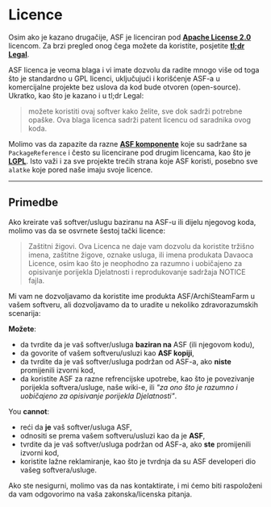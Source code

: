 # Licence

Osim ako je kazano drugačije, ASF je licenciran pod **[Apache License 2.0](https://raw.githubusercontent.com/JustArchiNET/ArchiSteamFarm/main/LICENSE-2.0.txt)** licencom. Za brzi pregled onog čega možete da koristite, posjetite **[tl;dr Legal](https://tldrlegal.com/license/apache-license-2.0-(apache-2.0))**.

ASF licenca je veoma blaga i vi imate dozvolu da radite mnogo više od toga što je standardno u GPL licenci, uključujući i korišćenje ASF-a u komercijalne projekte bez uslova da kod bude otvoren (open-source). Ukratko, kao što je kazano i u tl;dr Legal:

> možete koristiti ovaj softver kako želite, sve dok sadrži potrebne opaške. Ova blaga licenca sadrži patent licencu od saradnika ovog koda.

Molimo vas da zapazite da razne **[ASF komponente](https://github.com/JustArchiNET/ArchiSteamFarm/blob/main/ArchiSteamFarm/ArchiSteamFarm.csproj)** koje su sadržane sa `PackageReference` i često su licencirane pod drugim licencama, kao što je **[LGPL](https://tldrlegal.com/license/gnu-lesser-general-public-license-v3-(lgpl-3))**. Isto važi i za sve projekte trećih strana koje ASF koristi, posebno sve `alatke` koje pored naše imaju svoje licence.

* * *

## Primedbe

Ako kreirate vaš softver/uslugu baziranu na ASF-u ili dijelu njegovog koda, molimo vas da se osvrnete šestoj tački licence:

> Zaštitni žigovi. Ova Licenca ne daje vam dozvolu da koristite tržišno imena, zaštitne žigove, oznake usluga, ili imena produkata Davaoca Licence, osim kao što je neophodno za razumno i uobičajeno za opisivanje porijekla Djelatnosti i reprodukovanje sadržaja NOTICE fajla.

Mi vam ne dozvoljavamo da koristite ime produkta ASF/ArchiSteamFarm u vašem softveru, ali dozvoljavamo da to uradite u nekoliko zdravorazumskih scenarija:

**Možete**:

- da tvrdite da je vaš softver/usluga **baziran na** ASF (ili njegovom kodu),
- da govorite of vašem softveru/usluzi kao **ASF kopiji**,
- da tvrdite da je vaš softver/usluga podržan od ASF-a, ako **niste** promijenili izvorni kod,
- da koristite ASF za razne refrencijske upotrebe, kao što je povezivanje porijekla softvera/usluge, naše wiki-e, ili *"za ono što je razumno i uobičajeno za opisivanje porijekla Djelatnosti"*.

You **cannot**:

- reći da **je** vaš softver/usluga ASF,
- odnositi se prema vašem softveru/usluzi kao da je **ASF**,
- tvrdite da je vaš softver/usluga podržan od ASF-a, ako **ste** promijenili izvorni kod,
- koristite lažne reklamiranje, kao što je tvrdnja da su ASF developeri dio vašeg softvera/usluge.

Ako ste nesigurni, molimo vas da nas kontaktirate, i mi ćemo biti raspoloženi da vam odgovorimo na vaša zakonska/licenska pitanja.